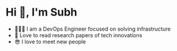 # Hi 👋, I'm Subh

- 👨🏾‍💻 I am a DevOps Engineer focused on solving infrastructure
- 🌱 Love to read research papers of tech innovations
- 😎 I love to meet new people

